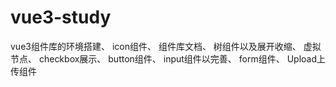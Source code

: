 # vue3-study
vue3组件库的环境搭建、
icon组件、
组件库文档、
树组件以及展开收缩、
虚拟节点、
checkbox展示、
button组件、
input组件以完善、
form组件、
Upload上传组件